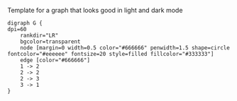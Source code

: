 Template for a graph that looks good in light and dark mode
```plantuml-svg
digraph G {
dpi=60
	rankdir="LR"
    bgcolor=transparent
	node [margin=0 width=0.5 color="#666666" penwidth=1.5 shape=circle fontcolor="#eeeeee" fontsize=20 style=filled fillcolor="#333333"]
	edge [color="#666666"]
	1 -> 2
	2 -> 2
	2 -> 3
	3 -> 1
}
```